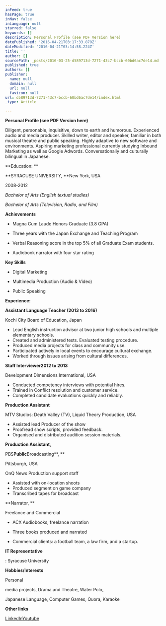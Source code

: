 ```yaml
---
inFeed: true
hasPage: true
inNav: false
inLanguage: null
starred: false
keywords: []
description: Personal Profile (see PDF Version here)
datePublished: '2016-04-21T03:17:33.870Z'
dateModified: '2016-04-21T03:14:58.224Z'
title: ''
author: []
sourcePath: _posts/2016-03-25-d589713d-7271-43c7-bccb-60bd6ac7de14.md
published: true
authors: []
publisher:
  name: null
  domain: null
  url: null
  favicon: null
url: d589713d-7271-43c7-bccb-60bd6ac7de14/index.html
_type: Article

---
```

**Personal Profile (see PDF Version here)**

Diligent, personable, inquisitive, down to earth and humorous. Experienced audio and media producer. Skilled writer, editor and speaker, familiar in both musical theatre and public speaking. Highly adaptive to new software and environments. Aspiring marketing professional currently studying Inbound Marketing as well as Google Adwords. Conversationally and culturally bilingual in Japanese. 

**Education: **

**SYRACUSE UNIVERSITY, **New York, USA

2008-2012

_Bachelor of Arts (English textual studies)_

_Bachelor of Arts (Television, Radio, and Film)_

**Achievements**

* Magna Cum Laude Honors Graduate (3.8 GPA)

* Three years with the Japan Exchange and Teaching Program
* Verbal Reasoning score in the top 5% of all Graduate Exam students.
* Audiobook narrator with four star rating

**Key Skills**

* Digital Marketing

* Multimedia Production (Audio & Video)

* Public Speaking

**Experience:**

**Assistant Language Teacher (2013 to 2016)**

Kochi City Board of Education, Japan

* Lead English instruction advisor at two junior high schools and multiple elementary schools.
* Created and administered tests. Evaluated testing procedure.
* Produced media projects for class and community use.
* Participated actively in local events to encourage cultural exchange.
* Worked through issues arising from cultural differences.

**Staff Interviewer2012 to 2013**

Development Dimensions International, USA

* Conducted competency interviews with potential hires.
* Trained in Conflict resolution and customer service.
* Completed candidate evaluations quickly and reliably.

**Production Assistant**

MTV Studios: Death Valley (TV), Liquid Theory Production, USA

* Assisted lead Producer of the show
* Proofread show scripts, provided feedback.
* Organised and distributed audition session materials.

**Production Assistant,**

PBS****Public****Broadcasting**, **

Pittsburgh, USA

OnQ News Production support staff

* Assisted with on-location shoots
* Produced segment on game company
* Transcribed tapes for broadcast

**Narrator, **

Freelance and Commercial

* ACX Audiobooks, freelance narration

* Three books produced and narrated
* Commercial clients: a football team, a law firm, and a startup.

**IT Representative**

: Syracuse University

**Hobbies/Interests**

Personal

media projects, Drama and Theatre, Water Polo, 

Japanese Language, Computer Games, Quora, Karaoke

**Other links**

[LinkedIn][0][Youtube][1]

[0]: https://www.linkedin.com/in/mschenker1
[1]: https://www.youtube.com/user/SchenkerSyracuse